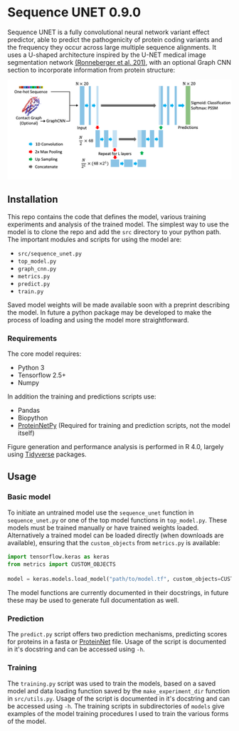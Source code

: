 # Sequence UNET 0.9.0

Sequence UNET is a fully convolutional neural network variant effect predictor, able to predict the pathogenicity of protein coding variants and the frequency they occur across large multiple sequence alignments.
It uses a U-shaped architecture inspired by the U-NET medical image segmentation network [(Ronneberger et al. 201)](http://arxiv.org/abs/1505.04597), with an optional Graph CNN section to incorporate information from protein structure:

![Sequence UNET model schematic](figures/model_schematic.png)

## Installation

This repo contains the code that defines the model, various training experiments and analysis of the trained model.
The simplest way to use the model is to clone the repo and add the `src` directory to your python path.
The important modules and scripts for using the model are:

* `src/sequence_unet.py`
* `top_model.py`
* `graph_cnn.py`
* `metrics.py`
* `predict.py`
* `train.py`

Saved model weights will be made available soon with a preprint describing the model.
In future a python package may be developed to make the process of loading and using the model more straightforward.

### Requirements

The core model requires:

* Python 3
* Tensorflow 2.5+
* Numpy

In addition the training and predictions scripts use:

* Pandas
* Biopython
* [ProteinNetPy](https://github.com/allydunham/proteinnetpy) (Required for training and prediction scripts, not the model itself)

Figure generation and performance analysis is performed in R 4.0, largely using [Tidyverse](https://www.tidyverse.org/) packages.

## Usage

### Basic model

To initiate an untrained model use the `sequence_unet` function in `sequence_unet.py` or one of the top model functions in `top_model.py`.
These models must be trained manually or have trained weights loaded.
Alternatively a trained model can be loaded directly (when downloads are available), ensuring that the `custom_objects` from `metrics.py` is available:

```python
import tensorflow.keras as keras
from metrics import CUSTOM_OBJECTS

model = keras.models.load_model("path/to/model.tf", custom_objects=CUSTOM_OBJECTS)
```

The model functions are currently documented in their docstrings, in future these may be used to generate full documentation as well.

### Prediction

The `predict.py` script offers two prediction mechanisms, predicting scores for proteins in a fasta or [ProteinNet](https://github.com/aqlaboratory/proteinnet/) file.
Usage of the script is documented in it's docstring and can be accessed using `-h`.

### Training

The `training.py` script was used to train the models, based on a saved model and data loading function saved by the `make_experiment_dir` function in `src/utils.py`.
Usage of the script is documented in it's docstring and can be accessed using `-h`.
The training scripts in subdirectories of `models` give examples of the model training procedures I used to train the various forms of the model.
